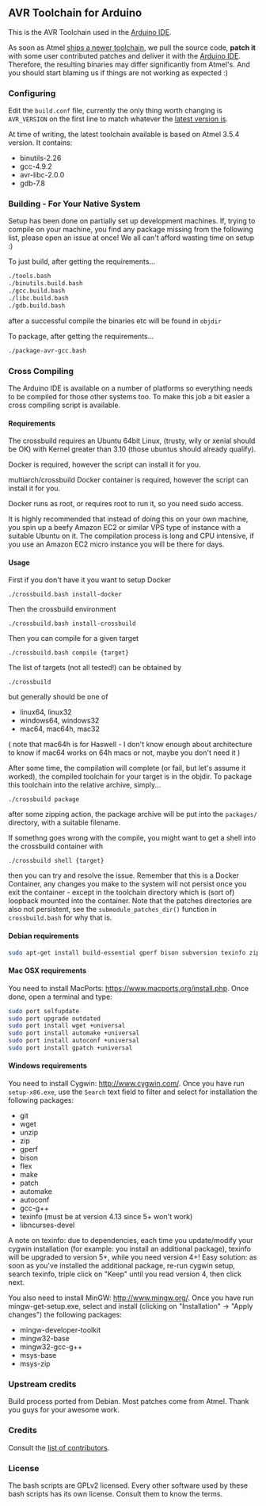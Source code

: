 ## AVR Toolchain for Arduino

This is the AVR Toolchain used in the [Arduino IDE](http://arduino.cc/).

As soon as Atmel [ships a newer toolchain](http://distribute.atmel.no/tools/opensource/Atmel-AVR-GNU-Toolchain/), we pull the source code, **patch it** with some user contributed patches and deliver it with the [Arduino IDE](http://arduino.cc/).
Therefore, the resulting binaries may differ significantly from Atmel's. And you should start blaming us if things are not working as expected :)

### Configuring

Edit the `build.conf` file, currently the only thing worth changing is `AVR_VERSION` on the first line to match whatever the [latest version is](http://distribute.atmel.no/tools/opensource/Atmel-AVR-GNU-Toolchain/).

At time of writing, the latest toolchain available is based on Atmel 3.5.4 version. It contains:
 - binutils-2.26
 - gcc-4.9.2
 - avr-libc-2.0.0
 - gdb-7.8
 
### Building - For Your Native System

Setup has been done on partially set up development machines. If, trying to compile on your machine, you find any package missing from the following list, please open an issue at once! We all can't afford wasting time on setup :)

To just build, after getting the requirements...
```bash
./tools.bash
./binutils.build.bash
./gcc.build.bash
./libc.build.bash
./gdb.build.bash
```
after a successful compile the binaries etc will be found in `objdir`

To package, after getting the requirements...
```bash
./package-avr-gcc.bash
```

### Cross Compiling

The Arduino IDE is available on a number of platforms so everything needs to be compiled for those other systems too.  To make this job a bit easier a cross compiling script is available.

#### Requirements

The crossbuild requires an Ubuntu 64bit Linux, (trusty, wily or xenial should be OK) with Kernel greater than 3.10 (those ubuntus should already qualify).

Docker is required, however the script can install it for you.

multiarch/crossbuild Docker container is required, however the script can install it for you.

Docker runs as root, or requires root to run it, so you need sudo access.

It is highly recommended that instead of doing this on your own machine, you spin up a beefy Amazon EC2 or similar VPS type of instance with a suitable Ubuntu on it.   The compilation process is long and CPU intensive, if you use an Amazon EC2 micro instance you will be there for days.

#### Usage

First if you don't have it you want to setup Docker

    ./crossbuild.bash install-docker
    
Then the crossbuild environment

    ./crossbuild.bash install-crossbuild
    
Then you can compile for a given target

    ./crossbuild.bash compile {target}
    
The list of targets (not all tested!) can be obtained by 

    ./crossbuild
    
but generally should be one of 

  * linux64, linux32
  * windows64, windows32
  * mac64, mac64h, mac32
  
( note that mac64h is for Haswell - I don't know enough about architecture to know if mac64 works on 64h macs or not, maybe you don't need it )

After some time, the compilation will complete (or fail, but let's assume it worked), the compiled toolchain for your target is in the objdir.  To package this toolchain into the relative archive, simply...

    ./crossbuild package
    
after some zipping action, the package archive will be put into the `packages/` directory, with a suitable filename.

If somethng goes wrong with the compile, you might want to get a shell into the crossbuild container with

    ./crossbuild shell {target}
    
then you can try and resolve the issue.  Remember that this is a Docker Container, any changes you make to the system will not persist once you exit the container - except in the toolchain directory which is (sort of) loopback mounted into the container.  Note that the patches directories are also not persistent, see the `submodule_patches_dir()` function in `crossbuild.bash` for why that is.

#### Debian requirements

```bash
sudo apt-get install build-essential gperf bison subversion texinfo zip automake flex libtinfo-dev pkg-config
```

#### Mac OSX requirements

You need to install MacPorts: https://www.macports.org/install.php. Once done, open a terminal and type:

```bash
sudo port selfupdate
sudo port upgrade outdated
sudo port install wget +universal
sudo port install automake +universal
sudo port install autoconf +universal
sudo port install gpatch +universal
```

#### Windows requirements

You need to install Cygwin: http://www.cygwin.com/. Once you have run `setup-x86.exe`, use the `Search` text field to filter and select for installation the following packages:

- git
- wget
- unzip
- zip
- gperf
- bison
- flex
- make
- patch
- automake
- autoconf
- gcc-g++
- texinfo (must be at version 4.13 since 5+ won't work)
- libncurses-devel

A note on texinfo: due to dependencies, each time you update/modify your cygwin installation (for example: you install an additional package), texinfo will be upgraded to version 5+, while you need version 4+!
Easy solution: as soon as you've installed the additional package, re-run cygwin setup, search texinfo, triple click on "Keep" until you read version 4, then click next.

You also need to install MinGW: http://www.mingw.org/. Once you have run mingw-get-setup.exe, select and install (clicking on "Installation" -> "Apply changes") the following packages:

- mingw-developer-toolkit
- mingw32-base
- mingw32-gcc-g++
- msys-base
- msys-zip

### Upstream credits

Build process ported from Debian. Most patches come from Atmel. Thank you guys for your awesome work.

### Credits

Consult the [list of contributors](https://github.com/arduino/toolchain-avr/graphs/contributors).

### License

The bash scripts are GPLv2 licensed. Every other software used by these bash scripts has its own license. Consult them to know the terms.

